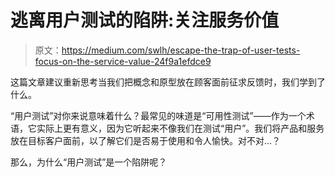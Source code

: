 # 逃离用户测试的陷阱:关注服务价值

> 原文：<https://medium.com/swlh/escape-the-trap-of-user-tests-focus-on-the-service-value-24f9a1efdce9>

这篇文章建议重新思考当我们把概念和原型放在顾客面前征求反馈时，我们学到了什么。

“用户测试”对你来说意味着什么？最常见的味道是“可用性测试”——作为一个术语，它实际上更有意义，因为它听起来不像我们在测试“用户”。我们将产品和服务放在目标客户面前，以了解它们是否易于使用和令人愉快。对不对…？

那么，为什么“用户测试”是一个陷阱呢？